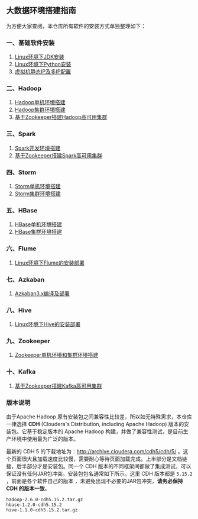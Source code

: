 ## 大数据环境搭建指南

为方便大家查阅，本仓库所有软件的安装方式单独整理如下：

### 一、基础软件安装

1. [Linux环境下JDK安装](https://github.com/heibaiying/BigData-Notes/blob/master/notes/installation/Linux下JDK安装.md)
2. [Linux环境下Python安装](https://github.com/heibaiying/BigData-Notes/blob/master/notes/installation/Linux下Python安装.md)
3. [虚拟机静态IP及多IP配置](https://github.com/heibaiying/BigData-Notes/blob/master/notes/installation/虚拟机静态IP及多IP配置.md)

### 二、Hadoop

1. [Hadoop单机环境搭建](https://github.com/heibaiying/BigData-Notes/blob/master/notes/installation/Hadoop单机环境搭建.md)
2. [Hadoop集群环境搭建](https://github.com/heibaiying/BigData-Notes/blob/master/notes/installation/Hadoop集群环境搭建.md)
3. [基于Zookeeper搭建Hadoop高可用集群](https://github.com/heibaiying/BigData-Notes/blob/master/notes/installation/基于Zookeeper搭建Hadoop高可用集群.md)

### 三、Spark

1. [Spark开发环境搭建](https://github.com/heibaiying/BigData-Notes/blob/master/notes/installation/SparkSpark开发环境搭建.md)
2. [基于Zookeeper搭建Spark高可用集群](https://github.com/heibaiying/BigData-Notes/blob/master/notes/installation/Spark集群环境搭建.md)

### 四、Storm

1. [Storm单机环境搭建](https://github.com/heibaiying/BigData-Notes/blob/master/notes/installation/Storm单机环境搭建.md)
2. [Storm集群环境搭建](https://github.com/heibaiying/BigData-Notes/blob/master/notes/installation/Storm集群环境搭建.md)

### 五、HBase

1. [HBase单机环境搭建](https://github.com/heibaiying/BigData-Notes/blob/master/notes/installation/HBase单机环境搭建.md)
2. [HBase集群环境搭建](https://github.com/heibaiying/BigData-Notes/blob/master/notes/installation/HBase集群环境搭建.md)

### 六、Flume

1. [Linux环境下Flume的安装部署](https://github.com/heibaiying/BigData-Notes/blob/master/notes/installation/Linux下Flume的安装.md)

### 七、Azkaban

1. [Azkaban3.x编译及部署](https://github.com/heibaiying/BigData-Notes/blob/master/notes/installation/Azkaban_3.x_编译及部署.md)

### 八、Hive

1. [Linux环境下Hive的安装部署](https://github.com/heibaiying/BigData-Notes/blob/master/notes/installation/Linux环境下Hive的安装部署.md)

### 九、Zookeeper

1. [Zookeeper单机环境和集群环境搭建](https://github.com/heibaiying/BigData-Notes/blob/master/notes/installation/Zookeeper单机环境和集群环境搭建.md) 

### 十、Kafka

1. [基于Zookeeper搭建Kafka高可用集群](https://github.com/heibaiying/BigData-Notes/blob/master/notes/installation/基于Zookeeper搭建Kafka高可用集群.md)


### 版本说明

由于Apache Hadoop 原有安装包之间兼容性比较差，所以如无特殊需求，本仓库一律选择 **CDH** (Cloudera's Distribution, including Apache Hadoop) 版本的安装包。它基于稳定版本的 Apache Hadoop 构建，并做了兼容性测试，是目前生产环境中使用最为广泛的版本。

最新的 CDH 5 的下载地址为：http://archive.cloudera.com/cdh5/cdh/5/  。这个页面很大且加载速度比较慢，需要耐心等待页面加载完成。上半部分是文档链接，后半部分才是安装包。同一个 CDH 版本的不同框架间都做了集成测试，可以保证没有任何JAR包冲突。安装包包名通常如下所示，这里 CDH 版本都是 `5.15.2`  ，前面是各个软件自己的版本 ，未避免出现不必要的JAR包冲突，**请务必保持 CDH 的版本一致**。

```hsell
hadoop-2.6.0-cdh5.15.2.tar.gz 
hbase-1.2.0-cdh5.15.2
hive-1.1.0-cdh5.15.2.tar.gz
```
